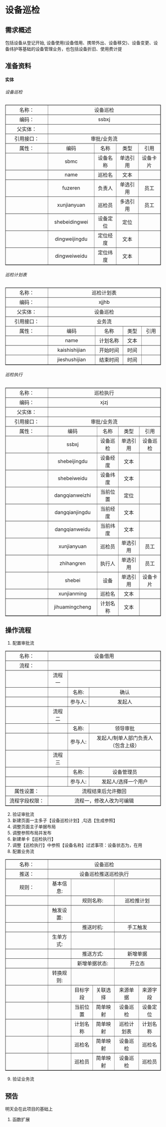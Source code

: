 # 设备巡检

## 需求概述

包括设备从登记开始,
设备使用(设备借用、携带外出、设备移交)、设备变更、设备纬护等基础的设备管理业务，也包括设备折旧、使用费计提


## 准备资料

#### 实体

###### 设备巡检

<table border="1" cellpadding="3" cellspaing="3">
    <tr align="center">
        <td width="120px">名称：</td>
        <td width="500px" colspan="4">设备巡检</td>
    </tr>
    <tr align="center">
        <td>编码：</td>
        <td colspan="4">ssbxj</td>
    </tr>
    <tr align="center">
        <td>父实体：</td>
        <td colspan="4"></td>
    </tr>
    <tr align="center">
        <td>引用接口：</td>
        <td colspan="4">审批/业务流</td>
    </tr>
    <tr align="center">
        <td>属性：</td>
        <td>编码</td>
        <td>名称</td>
        <td>类型</td>
        <td>引用</td>
    </tr>
    <tr align="center">
        <td></td>
        <td>sbmc</td>
        <td>设备名称</td>
        <td>单选引用</td>
        <td>设备卡片</td>
    </tr>
    <tr align="center">
        <td></td>
        <td>name</td>
        <td>巡检名</td>
        <td>文本</td>
        <td></td>
    </tr>
    <tr align="center">
        <td></td>
        <td>fuzeren</td>
        <td>负责人</td>
        <td>单选引用</td>
        <td>员工</td>
    </tr>
    <tr align="center">
        <td></td>
        <td>xunjianyuan</td>
        <td>巡检员</td>
        <td>多选引用</td>
        <td>员工</td>
    </tr>
    <tr align="center">
        <td></td>
        <td>shebeidingwei</td>
        <td>设备定位</td>
        <td>定位</td>
        <td></td>
    </tr>
    <tr align="center">
        <td></td>
        <td>dingweijingdu</td>
        <td>定位经度</td>
        <td>文本</td>
        <td></td>
    </tr>
    <tr align="center">
        <td></td>
        <td>dingweiweidu</td>
        <td>定位纬度</td>
        <td>文本</td>
        <td></td>
    </tr>
</table>

###### 巡检计划表

<table border="1" cellpadding="3" cellspaing="3">
    <tr align="center">
        <td width="120px">名称：</td>
        <td width="500px" colspan="4">巡检计划表</td>
    </tr>
    <tr align="center">
        <td>编码：</td>
        <td colspan="4">xjjhb</td>
    </tr>
    <tr align="center">
        <td>父实体：</td>
        <td colspan="4">设备巡检</td>
    </tr>
    <tr align="center">
        <td>引用接口：</td>
        <td colspan="4">业务流</td>
    </tr>
    <tr align="center">
        <td>属性：</td>
        <td>编码</td>
        <td>名称</td>
        <td>类型</td>
        <td>引用</td>
    </tr>
    <tr align="center">
        <td></td>
        <td>name</td>
        <td>计划名称</td>
        <td>文本</td>
        <td></td>
    </tr>
    <tr align="center">
        <td></td>
        <td>kaishishijian</td>
        <td>开始时间</td>
        <td>时间</td>
        <td></td>
    </tr>
    <tr align="center">
        <td></td>
        <td>jieshushijian</td>
        <td>结束时间</td>
        <td>时间</td>
        <td></td>
    </tr>
</table>

###### 巡检执行

<table border="1" cellpadding="3" cellspaing="3">
    <tr align="center">
        <td width="120px">名称：</td>
        <td width="500px" colspan="4">巡检执行</td>
    </tr>
    <tr align="center">
        <td>编码：</td>
        <td colspan="4">xjzj</td>
    </tr>
    <tr align="center">
        <td>父实体：</td>
        <td colspan="4"></td>
    </tr>
    <tr align="center">
        <td>引用接口：</td>
        <td colspan="4">审批/业务流</td>
    </tr>
    <tr align="center">
        <td>属性：</td>
        <td>编码</td>
        <td>名称</td>
        <td>类型</td>
        <td>引用</td>
    </tr>
    <tr align="center">
        <td></td>
        <td>ssbxj</td>
        <td>设备巡检</td>
        <td>单选引用</td>
        <td>设备巡检</td>
    </tr>
    <tr align="center">
        <td></td>
        <td>shebeijingdu</td>
        <td>设备经度</td>
        <td>文本</td>
        <td></td>
    </tr>
    <tr align="center">
        <td></td>
        <td>shebeiweidu</td>
        <td>设备纬度</td>
        <td>文本</td>
        <td></td>
    </tr>
    <tr align="center">
        <td></td>
        <td>dangqianweizhi</td>
        <td>当前位置</td>
        <td>定位</td>
        <td></td>
    </tr>
    <tr align="center">
        <td></td>
        <td>dangqianjingdu</td>
        <td>当前经度</td>
        <td>文本</td>
        <td></td>
    </tr>
    <tr align="center">
        <td></td>
        <td>dangqianweidu</td>
        <td>当前纬度</td>
        <td>文本</td>
        <td></td>
    </tr>
    <tr align="center">
        <td></td>
        <td>xunjianyuan</td>
        <td>巡检员</td>
        <td>单选引用</td>
        <td>员工</td>
    </tr>
    <tr align="center">
        <td></td>
        <td>zhihangren</td>
        <td>执行人</td>
        <td>单选引用</td>
        <td>员工</td>
    </tr>
    <tr align="center">
        <td></td>
        <td>shebei</td>
        <td>设备</td>
        <td>单选引用</td>
        <td>设备卡片</td>
    </tr>
    <tr align="center">
        <td></td>
        <td>xunjianming</td>
        <td>巡检名</td>
        <td>文本</td>
        <td></td>
    </tr>
    <tr align="center">
        <td></td>
        <td>jihuamingcheng</td>
        <td>计划名称</td>
        <td>文本</td>
        <td></td>
    </tr>
</table>

## 操作流程

1. 配置审批流

<table border="1" cellpadding="3" cellspaing="3">
    <tr align="center">
        <td width="120px">名称：</td>
        <td width="700px" colspan="3">设备借用</td>
    </tr>
    <tr align="center">
        <td>流程：</td>
        <td colspan="3"></td>
    </tr>
    <tr align="center">
        <td></td>
        <td>流程一</td>
        <td colspan="2"></td>
    </tr>
    <tr align="center">
        <td></td>
        <td></td>
        <td>名称:</td>
        <td>确认</td>
    </tr>
    <tr align="center">
        <td></td>
        <td></td>
        <td>参与人:</td>
        <td>发起人</td>
    </tr>
    <tr align="center">
        <td></td>
        <td>流程二</td>
        <td colspan="2"></td>
    </tr>
    <tr align="center">
        <td></td>
        <td></td>
        <td>名称:</td>
        <td>领导审批</td>
    </tr>
    <tr align="center">
        <td></td>
        <td></td>
        <td>参与人:</td>
        <td>发起人/制单人部门负责人（包含上级）</td>
    </tr>
    <tr align="center">
        <td></td>
        <td>流程三</td>
        <td colspan="2"></td>
    </tr>
    <tr align="center">
        <td></td>
        <td></td>
        <td>名称:</td>
        <td>设备管理员</td>
    </tr>
    <tr align="center">
        <td></td>
        <td></td>
        <td>参与人:</td>
        <td>发起人/选择一个用户</td>
    </tr>
    <tr align="center">
        <td>属性设置：</td>
        <td colspan="3">流程结束后允许撤回</td>
    </tr>
    <tr align="center">
        <td>流程字段权限：</td>
        <td colspan="3">流程一，修改人改为可编辑</td>
    </tr>
</table>

2. 验证审批流
3. 新建页面一主多子【设备巡检计划】,勾选【生成参照】
4. 调整页面主子单据布局
5. 调整参照布局并发布
6. 新建单卡【巡检执行】
7. 调整【巡检执行】中参照【设备名称】过滤事项：设备状态为，在用
8. 配置业务流
<table border="1" cellpadding="3" cellspaing="3">
    <tr align="center">
        <td width="120px">名称：</td>
        <td width="700px" colspan="5">设备巡检</td>
    </tr>
    <tr align="center">
        <td>推送：</td>
        <td colspan="5">设备巡检推送巡检执行</td>
    </tr>
    <tr align="center">
        <td>规则：</td>
        <td>基本信息:</td>
        <td colspan="2"></td>
        <td colspan="2"></td>
    </tr>
    <tr align="center">
        <td></td>
        <td></td>
        <td colspan="2">规则名称:</td>
        <td colspan="2">巡检推计划</td>
    </tr>
    <tr align="center">
        <td></td>
        <td>触发设置:</td>
        <td colspan="2"></td>
        <td colspan="2"></td>
    </tr>
    <tr align="center">
        <td></td>
        <td></td>
        <td colspan="2">推送时机:</td>
        <td colspan="2">手工触发</td>
    </tr>
    <tr align="center">
        <td></td>
        <td>生单方式:</td>
        <td colspan="2"></td>
        <td colspan="2"></td>
    </tr>
    <tr align="center">
        <td></td>
        <td></td>
        <td colspan="2">推送方式:</td>
        <td colspan="2">新增单据</td>
    </tr>
    <tr align="center">
        <td></td>
        <td></td>
        <td colspan="2">新增单据状态:</td>
        <td colspan="2">开立态</td>
    </tr>
    <tr align="center">
        <td></td>
        <td>转换规则:</td>
        <td colspan="2"></td>
        <td colspan="2"></td>
    </tr>
    <tr align="center">
        <td></td>
        <td></td>
        <td>目标字段</td>
        <td>关联选择</td>
        <td>来源单据</td>
        <td>来源字段</td>
    </tr>
    <tr align="center">
        <td></td>
        <td></td>
        <td>当前位置</td>
        <td>简单映射</td>
        <td>设备巡检</td>
        <td>设备定位</td>
    </tr>
    <tr align="center">
        <td></td>
        <td></td>
        <td>计划名称</td>
        <td>简单映射</td>
        <td>巡检计划表</td>
        <td>计划名称</td>
    </tr>
    <tr align="center">
        <td></td>
        <td></td>
        <td>巡检名</td>
        <td>简单映射</td>
        <td>设备巡检</td>
        <td>巡检名</td>
    </tr>
    <tr align="center">
        <td></td>
        <td></td>
        <td>巡检员</td>
        <td>简单映射</td>
        <td>设备巡检</td>
        <td>巡检员</td>
    </tr>
</table>

9. 验证业务流

## 预告

明天会在此项目的基础上
1. 函数扩展